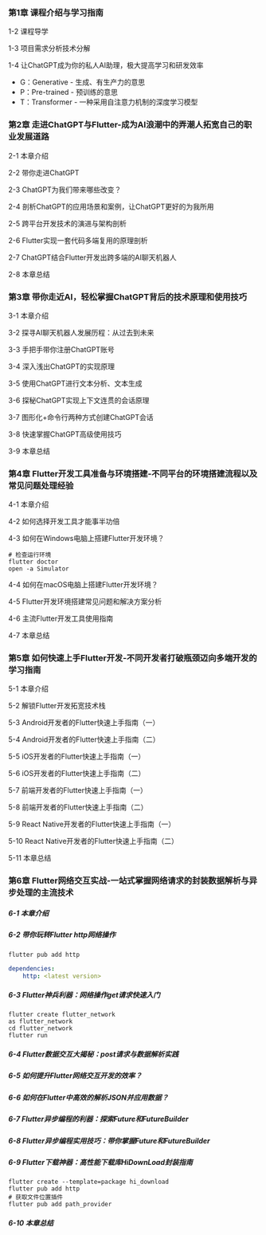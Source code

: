 ### 第1章 课程介绍与学习指南

1-2 课程导学

1-3 项目需求分析技术分解

1-4 让ChatGPT成为你的私人AI助理，极大提高学习和研发效率

- G：Generative - 生成、有生产力的意思
- P：Pre-trained - 预训练的意思
- T：Transformer - 一种采用自注意力机制的深度学习模型

### 第2章 走进ChatGPT与Flutter-成为AI浪潮中的弄潮人拓宽自己的职业发展道路

2-1 本章介绍

2-2 带你走进ChatGPT

2-3 ChatGPT为我们带来哪些改变？

2-4 剖析ChatGPT的应用场景和案例，让ChatGPT更好的为我所用

2-5 跨平台开发技术的演进与架构剖析

2-6 Flutter实现一套代码多端复用的原理剖析

2-7 ChatGPT结合Flutter开发出跨多端的AI聊天机器人

2-8 本章总结



### 第3章 带你走近AI，轻松掌握ChatGPT背后的技术原理和使用技巧

3-1 本章介绍

3-2 探寻AI聊天机器人发展历程：从过去到未来

3-3 手把手带你注册ChatGPT账号

3-4 深入浅出ChatGPT的实现原理

3-5 使用ChatGPT进行文本分析、文本生成

3-6 探秘ChatGPT实现上下文连贯的会话原理

3-7 图形化+命令行两种方式创建ChatGPT会话

3-8 快速掌握ChatGPT高级使用技巧

3-9 本章总结



### 第4章 Flutter开发工具准备与环境搭建-不同平台的环境搭建流程以及常见问题处理经验

4-1 本章介绍

4-2 如何选择开发工具才能事半功倍

4-3 如何在Windows电脑上搭建Flutter开发环境？

```shell
# 检查运行环境
flutter doctor
open -a Simulator
```

4-4 如何在macOS电脑上搭建Flutter开发环境？

4-5 Flutter开发环境搭建常见问题和解决方案分析

4-6 主流Flutter开发工具使用指南

4-7 本章总结



### 第5章 如何快速上手Flutter开发-不同开发者打破瓶颈迈向多端开发的学习指南

5-1 本章介绍

5-2 解锁Flutter开发拓宽技术栈

5-3 Android开发者的Flutter快速上手指南（一）

5-4 Android开发者的Flutter快速上手指南（二）

5-5 iOS开发者的Flutter快速上手指南（一）

5-6 iOS开发者的Flutter快速上手指南（二）

5-7 前端开发者的Flutter快速上手指南（一）

5-8 前端开发者的Flutter快速上手指南（二）

5-9 React Native开发者的Flutter快速上手指南（一）

5-10 React Native开发者的Flutter快速上手指南（二）

5-11 本章总结



### 第6章 Flutter网络交互实战-一站式掌握网络请求的封装数据解析与异步处理的主流技术

##### 6-1 本章介绍

##### 6-2 带你玩转Flutter http网络操作

```shell
flutter pub add http
```

```yaml
dependencies: 
	http: <latest version>
```

##### 6-3 Flutter神兵利器：网络操作get请求快速入门

```shell
flutter create flutter_network
as flutter_network
cd flutter_network
flutter run
```

##### 6-4 Flutter数据交互大揭秘：post请求与数据解析实践

##### 6-5 如何提升Flutter网络交互开发的效率？

##### 6-6 如何在Flutter中高效的解析JSON并应用数据？

##### 6-7 Flutter异步编程的利器：探索Future和FutureBuilder

##### 6-8 Flutter异步编程实用技巧：带你掌握Future和FutureBuilder

##### 6-9 Flutter下载神器：高性能下载库HiDownLoad封装指南

```shell
flutter create --template=package hi_download
flutter pub add http
# 获取文件位置插件
flutter pub add path_provider
```

##### 6-10 本章总结
